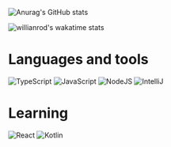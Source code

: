 

![Anurag's GitHub stats](https://github-readme-stats.vercel.app/api?username=akavvi&show_icons=true&theme=dark) 


![willianrod's wakatime stats](https://github-readme-stats.vercel.app/api/wakatime?username=akavi&theme=dark)



<h1 align="left">Languages and tools</h1>

![TypeScript](https://img.shields.io/badge/-TypeScript-1c1c1c?style=for-the-badge&logo=typescript&logoColor=fff)
![JavaScript](https://img.shields.io/badge/-JavaScript-1c1c1c?style=for-the-badge&logo=javascript&logoColor=fff)
![NodeJS](https://img.shields.io/badge/-NodeJS-1c1c1c?style=for-the-badge&logo=nodedotjs&logoColor=fff)
![IntelliJ](https://img.shields.io/badge/-IntellIj-1c1c1c?style=for-the-badge&logo=intellijidea&logocolor=fff)

<h1 align="left">Learning</h1>


![React](https://img.shields.io/badge/-React-1c1c1c?style=for-the-badge&logo=react&logoColor=fff)
![Kotlin](https://img.shields.io/badge/-Kotlin-1c1c1c?style=for-the-badge&logo=kotlin&logoColor=fff)

